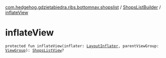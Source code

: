 [com.hedgehog.gdzietabiedra.ribs.bottomnav.shopslist](../index.md) / [ShopsListBuilder](index.md) / [inflateView](./inflate-view.md)

# inflateView

`protected fun inflateView(inflater: `[`LayoutInflater`](https://developer.android.com/reference/android/view/LayoutInflater.html)`, parentViewGroup: `[`ViewGroup`](https://developer.android.com/reference/android/view/ViewGroup.html)`): `[`ShopsListView`](../-shops-list-view/index.md)`?`